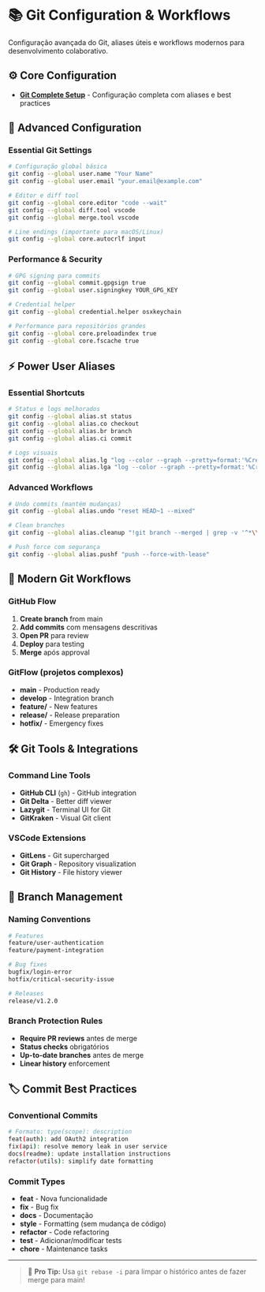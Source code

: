 # 📚 Git Configuration & Workflows

Configuração avançada do Git, aliases úteis e workflows modernos para desenvolvimento colaborativo.

## ⚙️ **Core Configuration**

- **[Git Complete Setup](git.md)** - Configuração completa com aliases e best practices

## 🔧 **Advanced Configuration**

### Essential Git Settings
```bash
# Configuração global básica
git config --global user.name "Your Name"
git config --global user.email "your.email@example.com"

# Editor e diff tool
git config --global core.editor "code --wait"
git config --global diff.tool vscode
git config --global merge.tool vscode

# Line endings (importante para macOS/Linux)
git config --global core.autocrlf input
```

### Performance & Security
```bash
# GPG signing para commits
git config --global commit.gpgsign true
git config --global user.signingkey YOUR_GPG_KEY

# Credential helper
git config --global credential.helper osxkeychain

# Performance para repositórios grandes
git config --global core.preloadindex true
git config --global core.fscache true
```

## ⚡ **Power User Aliases**

### Essential Shortcuts
```bash
# Status e logs melhorados
git config --global alias.st status
git config --global alias.co checkout
git config --global alias.br branch
git config --global alias.ci commit

# Logs visuais
git config --global alias.lg "log --color --graph --pretty=format:'%Cred%h%Creset -%C(yellow)%d%Creset %s %Cgreen(%cr) %C(bold blue)<%an>%Creset' --abbrev-commit"
git config --global alias.lga "log --color --graph --pretty=format:'%Cred%h%Creset -%C(yellow)%d%Creset %s %Cgreen(%cr) %C(bold blue)<%an>%Creset' --abbrev-commit --all"
```

### Advanced Workflows
```bash
# Undo commits (mantém mudanças)
git config --global alias.undo "reset HEAD~1 --mixed"

# Clean branches
git config --global alias.cleanup "!git branch --merged | grep -v '^*\\|main\\|master' | xargs -n 1 git branch -d"

# Push force com segurança
git config --global alias.pushf "push --force-with-lease"
```

## 🌊 **Modern Git Workflows**

### GitHub Flow
1. **Create branch** from main
2. **Add commits** com mensagens descritivas
3. **Open PR** para review
4. **Deploy** para testing
5. **Merge** após approval

### GitFlow (projetos complexos)
- **main** - Production ready
- **develop** - Integration branch
- **feature/** - New features
- **release/** - Release preparation
- **hotfix/** - Emergency fixes

## 🛠️ **Git Tools & Integrations**

### Command Line Tools
- **GitHub CLI** (`gh`) - GitHub integration
- **Git Delta** - Better diff viewer
- **Lazygit** - Terminal UI for Git
- **GitKraken** - Visual Git client

### VSCode Extensions
- **GitLens** - Git supercharged
- **Git Graph** - Repository visualization
- **Git History** - File history viewer

## 🔀 **Branch Management**

### Naming Conventions
```bash
# Features
feature/user-authentication
feature/payment-integration

# Bug fixes
bugfix/login-error
hotfix/critical-security-issue

# Releases
release/v1.2.0
```

### Branch Protection Rules
- **Require PR reviews** antes de merge
- **Status checks** obrigatórios
- **Up-to-date branches** antes de merge
- **Linear history** enforcement

## 🏷️ **Commit Best Practices**

### Conventional Commits
```bash
# Formato: type(scope): description
feat(auth): add OAuth2 integration
fix(api): resolve memory leak in user service  
docs(readme): update installation instructions
refactor(utils): simplify date formatting
```

### Commit Types
- **feat** - Nova funcionalidade
- **fix** - Bug fix
- **docs** - Documentação
- **style** - Formatting (sem mudança de código)
- **refactor** - Code refactoring
- **test** - Adicionar/modificar tests
- **chore** - Maintenance tasks

---

> 🚀 **Pro Tip:** Usa `git rebase -i` para limpar o histórico antes de fazer merge para main!